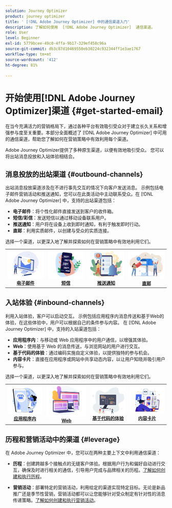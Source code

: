 ```yaml
---
solution: Journey Optimizer
product: journey optimizer
title: ' [!DNL Adobe Journey Optimizer] 中的通信渠道入门'
description: 了解如何使用  [!DNL Adobe Journey Optimizer]  通信渠道。
role: User
level: Beginner
exl-id: 5779bcee-49c0-4ffa-9b17-329ef458c96a
source-git-commit: db3c87d10469550eb30224c932344ff1e3ae1767
workflow-type: tm+mt
source-wordcount: '412'
ht-degree: 81%

---
```


# 开始使用[!DNL Adobe Journey Optimizer]渠道 {#get-started-email}

在当今充满活力的营销格局下，通过各种平台有效吸引受众对于建立长久关系和增强参与度至关重要。本部分全面概述了 [!DNL Adobe Journey Optimizer] 中可用的通信渠道，帮助您了解如何在营销策略中有效利用每个渠道。

Adobe Journey Optimizer提供了多种原生渠道，以便有效地吸引受众。 您可以将出站消息投放和入站体验相结合。

## 消息投放的出站渠道 {#outbound-channels}

出站消息投放渠道涉及在不进行事先交互的情况下向客户发送消息。 示例包括电子邮件营销活动和推送通知，您可以在此类活动中主动联系受众。在 [!DNL Adobe Journey Optimizer] 中，支持的出站渠道包括：

* **电子邮件**：将个性化邮件直接发送到客户的收件箱。
* **短信/彩信**：发送短信以通过移动设备联系用户。
* **推送通知**：用户将在设备上收到即时通知，有利于触发即时行动。
* **直邮**：利用实质邮件，以创建与受众的实质连接。

选择一个渠道，以更深入地了解并探索如何在营销策略中有效地利用它们。

<table style="table-layout:fixed"><tr style="border: 0;">
<td><a href="../email/get-started-email.md"><img alt="电子邮件" src="assets/do-not-localize/email.png"></a>
<div align="center"><a href="../email/get-started-email.md"><strong>电子邮件</strong></a></div></td>
<td><a href="../sms/get-started-sms.md"><img alt="短信" src="assets/do-not-localize/sms.png"></a>
<div align="center"><a href="../sms/get-started-sms.md"><strong>短信</strong></a></div></td>
<td><a href="../push/get-started-push.md"><img alt="推送" src="assets/do-not-localize/push.png"></a>
<div align="center"><a href="../push/get-started-push.md"><strong>推送通知</strong></a></div></td>
<td><a href="../direct-mail/get-started-direct-mail.md"><img alt="直邮" src="assets/do-not-localize/direct-mail.jpg"></a>
<div align="center"><a href="../direct-mail/get-started-direct-mail.md"><strong>直邮</strong></a></div></td>
</tr></table>

## 入站体验 {#inbound-channels}

利用入站体验，客户可以启动交互。 示例包括应用程序内消息传送和基于Web的体验，在这些体验中，用户可以根据自己的条件参与内容。 在 [!DNL Adobe Journey Optimizer] 中，支持的入站渠道包括：

* **应用程序内**：与移动或 Web 应用程序中的用户通信，以增强其体验。
* **Web**：使用基于 Web 的消息传送，与浏览网站的用户进行交互。
* **基于代码的体验**：通过编码实施自定义体验，以提供独特的参与机会。
* **内容卡片**：直接在应用程序或网站中共享动态内容，以让用户知晓并吸引用户参与。

选择一个渠道，以更深入地了解并探索如何在营销策略中有效地利用它们。

<table style="table-layout:fixed"><tr style="border: 0;">
<td><a href="../in-app/get-started-in-app.md"><img alt="应用程序内" src="assets/do-not-localize/inapp.jpg"></a>
<div align="center"><a href="../in-app/get-started-in-app.md"><strong>应用程序内</strong></a></div></td>
<td><a href="../web/get-started-web.md"><img alt="Web" src="assets/do-not-localize/web.jpg"></a>
<div align="center"><a href="../web/get-started-web.md"><strong>Web</strong></a></div></td>
<td><a href="../code-based/get-started-code-based.md"><img alt="基于代码的体验" src="assets/do-not-localize/code.png"></a>
<div align="center"><a href="../code-based/get-started-code-based.md"><strong>基于代码的体验</strong></a></div></td>
<td><a href="../content-card/get-started-content-card.md"><img alt="内容卡片" src="assets/do-not-localize/cards.png"></a>
<div align="center"><a href="../content-card/get-started-content-card.md"><strong>内容卡片</strong></a></div></td>
</tr></table>


## 历程和营销活动中的渠道 {#leverage}

在 Adobe Journey Optimizer 中，您可以在两种主要上下文中利用通信渠道：

* **历程**：创建跨越多个接触点的无缝客户体验。根据用户行为和偏好自动进行交互，确保及时进行相关的通信，引导用户完成与品牌相关的历程。[了解如何创建和执行历程](../building-journeys/journey-gs.md)。

* **营销活动**：部署特定的营销活动，利用给定的渠道实现特定目标。无论是新品推广还是季节性营销，营销活动都可以让您能够针对受众制定有针对性的消息传递策略。[了解如何创建和执行营销活动](../campaigns/get-started-with-campaigns.md)。

